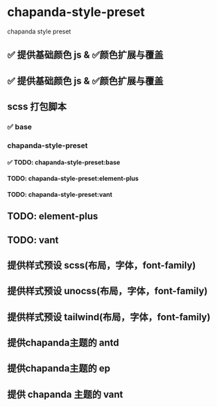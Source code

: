# chapanda-style-preset
chapanda style preset

## ✅ 提供基础颜色 js & ✅颜色扩展与覆盖
## ✅ 提供基础颜色 js & ✅颜色扩展与覆盖

## scss 打包脚本
### ✅ base
###  chapanda-style-preset
#### ✅ TODO: chapanda-style-preset:base
#### TODO: chapanda-style-preset:element-plus
#### TODO: chapanda-style-preset:vant
## TODO: element-plus
## TODO: vant


## 提供样式预设 scss(布局，字体，font-family)
## 提供样式预设 unocss(布局，字体，font-family)
## 提供样式预设 tailwind(布局，字体，font-family)

## 提供chapanda主题的 antd

## 提供chapanda主题的 ep
## 提供 chapanda 主题的 vant

